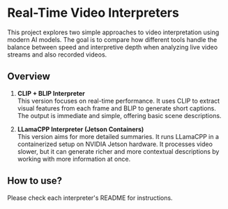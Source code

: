 # Real-Time Video Interpreters
This project explores two simple approaches to video interpretation using modern AI models. The goal is to compare how different tools handle the balance between speed and interpretive depth when analyzing live video streams and also recorded videos.

## Overview
1. **CLIP + BLIP Interpreter**<br>
This version focuses on real-time performance. It uses CLIP to extract visual features from each frame and BLIP to generate short captions. The output is immediate and simple, offering basic scene descriptions.

2. **LLamaCPP Interpreter (Jetson Containers)**<br>
This version aims for more detailed summaries. It runs LLamaCPP in a containerized setup on NVIDIA Jetson hardware. It processes video slower, but it can generate richer and more contextual descriptions by working with more information at once.

## How to use?
Please check each interpreter's README for instructions.